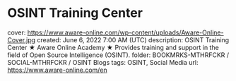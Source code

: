 # OSINT Training Center

cover: https://www.aware-online.com/wp-content/uploads/Aware-Online-Cover.jpg
created: June 6, 2022 7:00 AM (UTC)
description: OSINT Training Center ★ Aware Online Academy ★ Provides training and support in the field of Open Source Intelligence (OSINT).
folder: BOOKMRKS-MTHRFCKR / SOCIAL-MTHRFCKR / OSINT Blogs
tags: OSINT, Social Media
url: https://www.aware-online.com/en